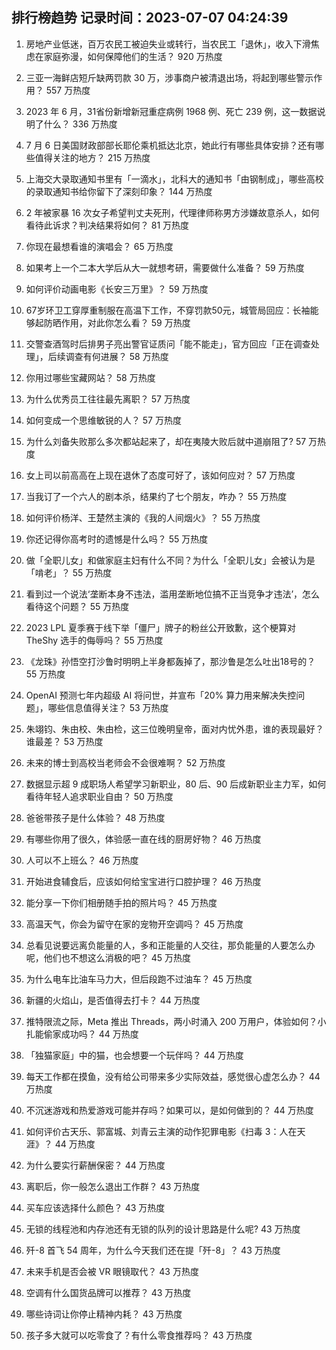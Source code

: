 
## 排行榜趋势 记录时间：2023-07-07 04:24:39
  
  1. 房地产业低迷，百万农民工被迫失业或转行，当农民工「退休」，收入下滑焦虑在家庭弥漫，如何保障他们的生活？ 920 万热度
    
  2. 三亚一海鲜店短斤缺两罚款 30 万，涉事商户被清退出场，将起到哪些警示作用？ 557 万热度
    
  3. 2023 年 6 月，31省份新增新冠重症病例 1968 例、死亡 239 例，这一数据说明了什么？ 336 万热度
    
  4. 7 月 6 日美国财政部部长耶伦乘机抵达北京，她此行有哪些具体安排？还有哪些值得关注的地方？ 215 万热度
    
  5. 上海交大录取通知书里有「一滴水」，北科大的通知书「由钢制成」，哪些高校的录取通知书给你留下了深刻印象？ 144 万热度
    
  6. 2 年被家暴 16 次女子希望判丈夫死刑，代理律师称男方涉嫌故意杀人，如何看待此诉求？判决结果将如何？ 81 万热度
    
  7. 你现在最想看谁的演唱会？ 65 万热度
    
  8. 如果考上一个二本大学后从大一就想考研，需要做什么准备？ 59 万热度
    
  9. 如何评价动画电影《长安三万里》？ 59 万热度
    
  10. 67岁环卫工穿厚重制服在高温下工作，不穿罚款50元，城管局回应：长袖能够起防晒作用，对此你怎么看？ 59 万热度
    
  11. 交警查酒驾时后排男子亮出警官证质问「能不能走」，官方回应「正在调查处理」，后续调查有何进展？ 58 万热度
    
  12. 你用过哪些宝藏网站？ 58 万热度
    
  13. 为什么优秀员工往往最先离职？ 57 万热度
    
  14. 如何变成一个思维敏锐的人？ 57 万热度
    
  15. 为什么刘备失败那么多次都站起来了，却在夷陵大败后就中道崩阻了? 57 万热度
    
  16. 女上司以前高高在上现在退休了态度可好了，该如何应对？ 57 万热度
    
  17. 当我订了一个六人的剧本杀，结果约了七个朋友，咋办？ 55 万热度
    
  18. 如何评价杨洋、王楚然主演的《我的人间烟火》？ 55 万热度
    
  19. 你还记得你高考时的遗憾是什么吗？ 55 万热度
    
  20. 做「全职儿女」和做家庭主妇有什么不同？为什么「全职儿女」会被认为是「啃老」？ 55 万热度
    
  21. 看到过一个说法‘垄断本身不违法，滥用垄断地位搞不正当竞争才违法’，怎么看待这个问题？ 55 万热度
    
  22. 2023 LPL 夏季赛于线下举「僵尸」牌子的粉丝公开致歉，这个梗算对 TheShy 选手的侮辱吗？ 55 万热度
    
  23. 《龙珠》孙悟空打沙鲁时明明上半身都轰掉了，那沙鲁是怎么吐出18号的？ 55 万热度
    
  24. OpenAI 预测七年内超级 AI 将问世，并宣布「20% 算力用来解决失控问题」，哪些信息值得关注？ 53 万热度
    
  25. 朱翊钧、朱由校、朱由检，这三位晚明皇帝，面对内忧外患，谁的表现最好？谁最差？ 53 万热度
    
  26. 未来的博士到高校当老师会不会很难啊？ 52 万热度
    
  27. 数据显示超 9 成职场人希望学习新职业，80 后、90 后成新职业主力军，如何看待年轻人追求职业自由？ 50 万热度
    
  28. 爸爸带孩子是什么体验？ 48 万热度
    
  29. 有哪些你用了很久，体验感一直在线的厨房好物？ 46 万热度
    
  30. 人可以不上班么？ 46 万热度
    
  31. 开始进食辅食后，应该如何给宝宝进行口腔护理？ 46 万热度
    
  32. 能分享一下你们相册随手拍的照片吗？ 45 万热度
    
  33. 高温天气，你会为留守在家的宠物开空调吗？ 45 万热度
    
  34. 总看见说要远离负能量的人，多和正能量的人交往，那负能量的人要怎么办呢，他们也不想这么消极的吧？ 45 万热度
    
  35. 为什么电车比油车马力大，但后段跑不过油车？ 45 万热度
    
  36. 新疆的火焰山，是否值得去打卡？ 44 万热度
    
  37. 推特限流之际，Meta 推出 Threads，两小时涌入 200 万用户，体验如何？小扎能偷家成功吗？ 44 万热度
    
  38. 「独猫家庭」中的猫，也会想要一个玩伴吗？ 44 万热度
    
  39. 每天工作都在摸鱼，没有给公司带来多少实际效益，感觉很心虚怎么办？ 44 万热度
    
  40. 不沉迷游戏和热爱游戏可能并存吗？如果可以，是如何做到的？ 44 万热度
    
  41. 如何评价古天乐、郭富城、刘青云主演的动作犯罪电影《扫毒 3：人在天涯》？ 44 万热度
    
  42. 为什么要实行薪酬保密？ 44 万热度
    
  43. 离职后，你一般怎么退出工作群？ 43 万热度
    
  44. 买车应该选择什么颜色？ 43 万热度
    
  45. 无锁的线程池和内存池还有无锁的队列的设计思路是什么呢? 43 万热度
    
  46. 歼-8 首飞 54 周年，为什么今天我们还在提「歼-8」？ 43 万热度
    
  47. 未来手机是否会被 VR 眼镜取代？ 43 万热度
    
  48. 空调有什么国货品牌可以推荐？ 43 万热度
    
  49. 哪些诗词让你停止精神内耗？ 43 万热度
    
  50. 孩子多大就可以吃零食了？有什么零食推荐吗？ 43 万热度
    